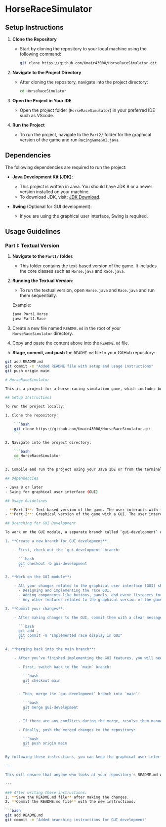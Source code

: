 # HorseRaceSimulator

## Setup Instructions

1. **Clone the Repository**
   - Start by cloning the repository to your local machine using the following command:
     ```bash
     git clone https://github.com/Umair43000/HorseRaceSimulator.git
     ```

2. **Navigate to the Project Directory**
   - After cloning the repository, navigate into the project directory:
     ```bash
     cd HorseRaceSimulator
     ```

3. **Open the Project in Your IDE**
   - Open the project folder (`HorseRaceSimulator`) in your preferred IDE such as VScode.

4. **Run the Project**
   - To run the project, navigate to the `Part2/` folder for the graphical version of the game and run `RacingGameGUI.java`.

## Dependencies

The following dependencies are required to run the project:

- **Java Development Kit (JDK)**: 
  - This project is written in Java. You should have JDK 8 or a newer version installed on your machine.
  - To download JDK, visit: [JDK Download](https://www.oracle.com/java/technologies/javase-jdk14-downloads.html).

- **Swing** (Optional for GUI development):
  - If you are using the graphical user interface, Swing is required.

## Usage Guidelines

### Part I: Textual Version

1. **Navigate to the `Part1/` folder.**
   - This folder contains the text-based version of the game. It includes the core classes such as `Horse.java` and `Race.java`.

2. **Running the Textual Version**:
   - To run the textual version, open `Horse.java` and `Race.java` and run them sequentially.

   Example:
   ```bash
   java Part1.Horse
   java Part1.Race


1. Create a new file named `README.md` in the root of your `HorseRaceSimulator` directory.
2. Copy and paste the content above into the `README.md` file.
3. **Stage, commit, and push** the `README.md` file to your GitHub repository:

```bash
git add README.md
git commit -m "Added README file with setup and usage instructions"
git push origin main

# HorseRaceSimulator

This is a project for a horse racing simulation game, which includes both a **textual version** (Part 1) and a **graphical version** (Part 2).

## Setup Instructions

To run the project locally:

1. Clone the repository:

    ```bash
    git clone https://github.com/Umair43000/HorseRaceSimulator.git
    ```

2. Navigate into the project directory:

    ```bash
    cd HorseRaceSimulator
    ```

3. Compile and run the project using your Java IDE or from the terminal.

## Dependencies

- Java 8 or later
- Swing for graphical user interface (GUI)

## Usage Guidelines

- **Part 1**: Text-based version of the game. The user interacts with the console for race configuration, betting, and viewing results.
- **Part 2**: Graphical version of the game with a GUI. The user interacts with the interface to customize the track, horses, place bets, and view the race in action.

## Branching for GUI Development

To work on the GUI module, a separate branch called `gui-development` was created. Here's how to work with this branch:

1. **Create a new branch for GUI development**:

    - First, check out the `gui-development` branch:

      ```bash
      git checkout -b gui-development
      ```

2. **Work on the GUI module**:

    - All your changes related to the graphical user interface (GUI) should be made in this branch. This includes:
      - Designing and implementing the race GUI.
      - Adding components like buttons, panels, and event listeners for the GUI.
      - Any other features related to the graphical version of the game.

3. **Commit your changes**:

    - After making changes to the GUI, commit them with a clear message, for example:

      ```bash
      git add .
      git commit -m "Implemented race display in GUI"
      ```

4. **Merging back into the main branch**:

    - After you’ve finished implementing the GUI features, you will need to merge the changes back into the main branch. Here are the steps:

      - First, switch back to the `main` branch:

        ```bash
        git checkout main
        ```

      - Then, merge the `gui-development` branch into `main`:

        ```bash
        git merge gui-development
        ```

      - If there are any conflicts during the merge, resolve them manually. Git will mark the conflicting files, and you’ll need to edit those files and commit the changes.

      - Finally, push the merged changes to the repository:

        ```bash
        git push origin main
        ```

By following these instructions, you can keep the graphical user interface development separate from the core game logic and maintain a clean main branch.

---

This will ensure that anyone who looks at your repository's README.md will understand how to handle the branching for GUI development and work with it effectively.

---

### After writing these instructions:
1. **Save the README.md file** after making the changes.
2. **Commit the README.md file** with the new instructions:

```bash
git add README.md
git commit -m "Added branching instructions for GUI development"
